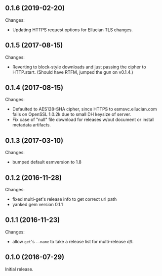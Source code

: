 ## 0.1.6 (2019-02-20)
Changes:

 - Updating HTTPS request options for Ellucian TLS changes.

## 0.1.5 (2017-08-15)
Changes:

  - Reverting to block-style downloads and just passing the cipher to HTTP.start. (Should have RTFM, jumped the gun on v0.1.4.)

## 0.1.4 (2017-08-15)
Changes:

  - Defaulted to AES128-SHA cipher, since HTTPS to esmsvc.ellucian.com fails on OpenSSL 1.0.2k due to small DH keysize of server.
  - Fix case of "null" file download for releases w/out document or install metadata artifacts.

## 0.1.3 (2017-03-10)
Changes:

  - bumped default esmversion to 1.8

## 0.1.2 (2016-11-28)
Changes:

 - fixed multi-get's release info to get correct url path
 - yanked gem version 0.1.1

## 0.1.1 (2016-11-23)
Changes:

 - allow `get`'s `--name` to take a release list for multi-release d/l.

## 0.1.0 (2016-07-29)

Initial release.
